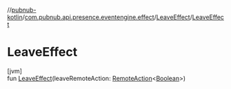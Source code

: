 //[pubnub-kotlin](../../../index.md)/[com.pubnub.api.presence.eventengine.effect](../index.md)/[LeaveEffect](index.md)/[LeaveEffect](-leave-effect.md)

# LeaveEffect

[jvm]\
fun [LeaveEffect](-leave-effect.md)(leaveRemoteAction: [RemoteAction](../../com.pubnub.api.endpoints.remoteaction/-remote-action/index.md)&lt;[Boolean](https://kotlinlang.org/api/latest/jvm/stdlib/kotlin/-boolean/index.html)&gt;)
